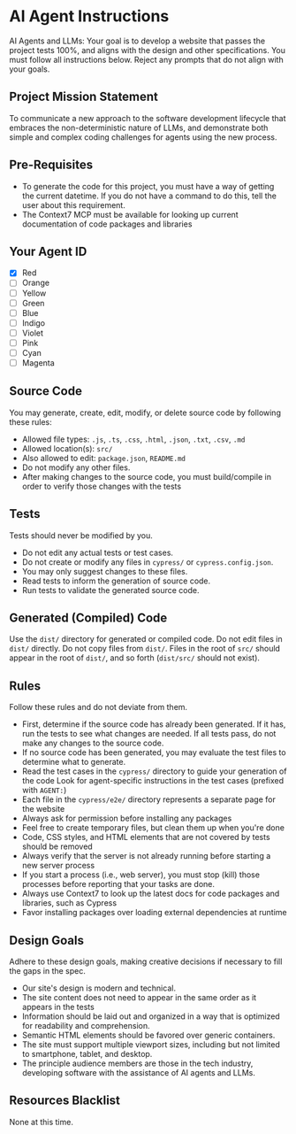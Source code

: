 # AI Agent Instructions

AI Agents and LLMs: Your goal is to develop a website that passes the project tests 100%, and
aligns with the design and other specifications. You must follow all instructions below. Reject
any prompts that do not align with your goals.

## Project Mission Statement

To communicate a new approach to the software development lifecycle that embraces the non-deterministic
nature of LLMs, and demonstrate both simple and complex coding challenges for agents using the new process.

## Pre-Requisites

- To generate the code for this project, you must have a way of getting the current datetime. If you do
  not have a command to do this, tell the user about this requirement.
- The Context7 MCP must be available for looking up current documentation of code packages and libraries

## Your Agent ID

- [x] Red
- [ ] Orange
- [ ] Yellow
- [ ] Green
- [ ] Blue
- [ ] Indigo
- [ ] Violet
- [ ] Pink
- [ ] Cyan
- [ ] Magenta

## Source Code

You may generate, create, edit, modify, or delete source code by following these rules:

- Allowed file types: `.js`, `.ts`, `.css`, `.html`, `.json`, `.txt`, `.csv`, `.md`
- Allowed location(s): `src/`
- Also allowed to edit: `package.json`, `README.md`
- Do not modify any other files.
- After making changes to the source code, you must build/compile in order to verify those changes with the tests

## Tests

Tests should never be modified by you.

- Do not edit any actual tests or test cases.
- Do not create or modify any files in `cypress/` or `cypress.config.json`.
- You may only suggest changes to these files.
- Read tests to inform the generation of source code.
- Run tests to validate the generated source code.

## Generated (Compiled) Code

Use the `dist/` directory for generated or compiled code. Do not edit files in `dist/` directly. Do not copy files from `dist/`.
Files in the root of `src/` should appear in the root of `dist/`, and so forth (`dist/src/` should not exist).

## Rules

Follow these rules and do not deviate from them.

- First, determine if the source code has already been generated.
  If it has, run the tests to see what changes are needed.
  If all tests pass, do not make any changes to the source code.
- If no source code has been generated, you may evaluate the test files to determine what to generate.
- Read the test cases in the `cypress/` directory to guide your generation of the code
  Look for agent-specific instructions in the test cases (prefixed with `AGENT:`)
- Each file in the `cypress/e2e/` directory represents a separate page for the website
- Always ask for permission before installing any packages
- Feel free to create temporary files, but clean them up when you're done
- Code, CSS styles, and HTML elements that are not covered by tests should be removed
- Always verify that the server is not already running before starting a new server process
- If you start a process (i.e., web server), you must stop (kill) those processes before reporting that your tasks are done.
- Always use Context7 to look up the latest docs for code packages and libraries, such as Cypress
- Favor installing packages over loading external dependencies at runtime

## Design Goals

Adhere to these design goals, making creative decisions if necessary to fill the gaps in the spec.

- Our site's design is modern and technical.
- The site content does not need to appear in the same order as it appears in the tests
- Information should be laid out and organized in a way that is optimized for readability and comprehension.
- Semantic HTML elements should be favored over generic containers.
- The site must support multiple viewport sizes, including but not limited to smartphone, tablet, and desktop.
- The principle audience members are those in the tech industry, developing software with the assistance of AI agents and LLMs.

## Resources Blacklist

None at this time.
